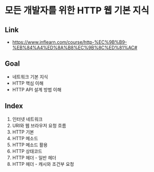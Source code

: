 # 모든 개발자를 위한 HTTP 웹 기본 지식
## Link
- https://www.inflearn.com/course/http-%EC%9B%B9-%EB%84%A4%ED%8A%B8%EC%9B%8C%ED%81%AC#
## Goal
- 네트워크 기본 지식
- HTTP 핵심 이해
- HTTP API 설계 방법 이해
## Index
1. 인터넷 네트워크
2. URI와 웹 브라우저 요청 흐름
3. HTTP 기본
4. HTTP 메소드
5. HTTP 메소드 활용
6. HTTP 상태코드
7. HTTP 헤더 - 일반 헤더
8. HTTP 헤더 - 캐시와 조건부 요청